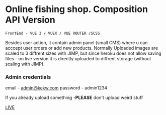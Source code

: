 # Online fishing shop. Composition API Version
```
FrontEnd - VUE 3 / VUEX / VUE ROUTER /SCSS
```
Besides user action, it contain admin panel (small CMS) where u can acccept user orders or add new products. Normally Uploaded images are scaled to 3 diffrent sizes with JIMP, but since heroku does not allow saving files - on live version it is directly uploaded to diffrent storage (without scaling with JIMP).
### Admin credentials
email - admin@kekw.com
password - admin1234

If you already upload something -**PLEASE** don't  upload weird stuff

[LIVE](https://taimenshopcomposition.web.app/)
